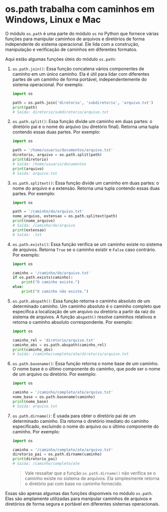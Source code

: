 # os.path trabalha com caminhos em Windows, Linux e Mac

O módulo `os.path` é uma parte do módulo `os` no Python que fornece várias funções para manipular caminhos de arquivos e diretórios de forma independente do sistema operacional. Ele lida com a construção, manipulação e verificação de caminhos em diferentes formatos.

Aqui estão algumas funções úteis do módulo `os.path`:

1. `os.path.join()`: Essa função concatena vários componentes de caminho em um único caminho. Ela é útil para lidar com diferentes partes de um caminho de forma portável, independentemente do sistema operacional. Por exemplo:

   ```python
   import os

   path = os.path.join('diretorio', 'subdiretorio', 'arquivo.txt')
   print(path)
   # Saída: diretorio/subdiretorio/arquivo.txt
   ```

2. `os.path.split()`: Essa função divide um caminho em duas partes: o diretório pai e o nome do arquivo (ou diretório final). Retorna uma tupla contendo essas duas partes. Por exemplo:

   ```python
   import os

   path = '/home/usuario/documentos/arquivo.txt'
   diretorio, arquivo = os.path.split(path)
   print(diretorio)
   # Saída: /home/usuario/documentos
   print(arquivo)
   # Saída: arquivo.txt
   ```

3. `os.path.splitext()`: Essa função divide um caminho em duas partes: o nome do arquivo e a extensão. Retorna uma tupla contendo essas duas partes. Por exemplo:

   ```python
   import os

   path = '/caminho/do/arquivo.txt'
   nome_arquivo, extensao = os.path.splitext(path)
   print(nome_arquivo)
   # Saída: /caminho/do/arquivo
   print(extensao)
   # Saída: .txt
   ```

4. `os.path.exists()`: Essa função verifica se um caminho existe no sistema de arquivos. Retorna `True` se o caminho existir e `False` caso contrário. Por exemplo:

   ```python
   import os

   caminho = '/caminho/do/arquivo.txt'
   if os.path.exists(caminho):
       print("O caminho existe.")
   else:
       print("O caminho não existe.")
   ```

5. `os.path.abspath()`: Essa função retorna o caminho absoluto de um determinado caminho. Um caminho absoluto é o caminho completo que especifica a localização de um arquivo ou diretório a partir da raiz do sistema de arquivos. A função `abspath()` resolve caminhos relativos e retorna o caminho absoluto correspondente. Por exemplo:

   ```python
   import os

   caminho_rel = 'diretorio/arquivo.txt'
   caminho_abs = os.path.abspath(caminho_rel)
   print(caminho_abs)
   # Saída: /caminho/completo/ate/diretorio/arquivo.txt
   ```

6. `os.path.basename()`: Essa função retorna o nome base de um caminho. O nome base é o último componente do caminho, que pode ser o nome de um arquivo ou diretório. Por exemplo:

   ```python
   import os

   caminho = '/caminho/completo/ate/arquivo.txt'
   nome_base = os.path.basename(caminho)
   print(nome_base)
   # Saída: arquivo.txt
   ```

7. `os.path.dirname()`: É usada para obter o diretório pai de um determinado caminho. Ela retorna o diretório imediato do caminho especificado, excluindo o nome do arquivo ou o último componente do caminho. Por exemplo:

   ```python
   import os

   caminho = '/caminho/completo/ate/arquivo.txt'
   diretorio_pai = os.path.dirname(caminho)
   print(diretorio_pai)
   # Saída: /caminho/completo/ate
   ```

   > Vale ressaltar que a função `os.path.dirname()` não verifica se o caminho existe no sistema de arquivos. Ela simplesmente retorna o diretório pai com base no caminho fornecido.

Essas são apenas algumas das funções disponíveis no módulo `os.path`. Elas são amplamente utilizadas para manipular caminhos de arquivos e diretórios de forma segura e portável em diferentes sistemas operacionais.
